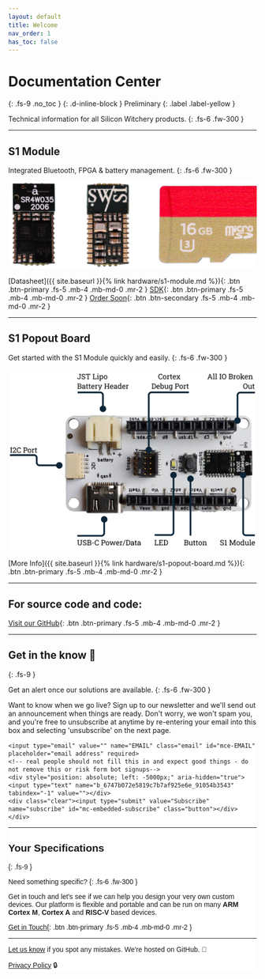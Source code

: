 ```yaml
---
layout: default
title: Welcome
nav_order: 1
has_toc: false
---
```


# Documentation Center
{: .fs-9 .no_toc }
{: .d-inline-block }
Preliminary
{: .label .label-yellow }

Technical information for all Silicon Witchery products.
{: .fs-6 .fw-300 }

---

## S1 Module

Integrated Bluetooth, FPGA & battery management.
{: .fs-6 .fw-300 }

![Silicon Witchery S1 Module](/photos/s1-micro-sd.png)

[Datasheet]({{ site.baseurl }}{% link hardware/s1-module.md %}){: .btn .btn-primary .fs-5 .mb-4 .mb-md-0 .mr-2 }
[SDK](https://github.com/siliconwitchery/s1-sdk){: .btn .btn-primary .fs-5 .mb-4 .mb-md-0 .mr-2 }
[Order Soon](https://github.com/siliconwitchery/s1-sdk){: .btn .btn-secondary .fs-5 .mb-4 .mb-md-0 .mr-2 }

---

## S1 Popout Board

Get started with the S1 Module quickly and easily.
{: .fs-6 .fw-300 }

![Silicon Witchery S1 Popout Board](/photos/devkit-annotated.png)

[More Info]({{ site.baseurl }}{% link hardware/s1-popout-board.md %}){: .btn .btn-primary .fs-5 .mb-4 .mb-md-0 .mr-2 }

---

## For source code and code:

[Visit our GitHub](https://github.com/siliconwitchery){: .btn .btn-primary .fs-5 .mb-4 .mb-md-0 .mr-2 }

---

## Get in the know 💌
{: .fs-9 }

Get an alert once our solutions are available.
{: .fs-6 .fw-300 }

Want to know when we go live? Sign up to our newsletter and we'll send out an announcement when things are ready. Don't worry, we won't spam you, and you're free to unsubscribe at anytime by re-entering your email into this box and selecting 'unsubscribe' on the next page.

<!-- Begin Mailchimp Signup Form -->
<link href="//cdn-images.mailchimp.com/embedcode/horizontal-slim-10_7.css" rel="stylesheet" type="text/css">
<style type="text/css">
	#mc_embed_signup{background:#fff; clear:left; font:14px Helvetica,Arial,sans-serif; width:100%;}
	/* Add your own Mailchimp form style overrides in your site stylesheet or in this style block.
	   We recommend moving this block and the preceding CSS link to the HEAD of your HTML file. */
</style>
<div id="mc_embed_signup">
<form action="https://siliconwitchery.us10.list-manage.com/subscribe/post?u=6747b072e5819c7b7af925e6e&amp;id=91054b3543" method="post" id="mc-embedded-subscribe-form" name="mc-embedded-subscribe-form" class="validate" target="_blank" novalidate>
    <div id="mc_embed_signup_scroll">

	<input type="email" value="" name="EMAIL" class="email" id="mce-EMAIL" placeholder="email address" required>
	<!-- real people should not fill this in and expect good things - do not remove this or risk form bot signups-->
	<div style="position: absolute; left: -5000px;" aria-hidden="true"><input type="text" name="b_6747b072e5819c7b7af925e6e_91054b3543" tabindex="-1" value=""></div>
	<div class="clear"><input type="submit" value="Subscribe" name="subscribe" id="mc-embedded-subscribe" class="button"></div>
	</div>
</form>
</div>

<!--End mc_embed_signup-->

---

## Your Specifications
{: .fs-9 }

Need something specific?
{: .fs-6 .fw-300 }

Get in touch and let's see if we can help you design your very own custom devices. Our platform is flexible and portable and can be run on many **ARM Cortex M**, **Cortex A** and **RISC-V** based devices.

[Get in Touch](mailto:info@siliconwitchery.com?subject=Hello!){: .btn .btn-primary .fs-5 .mb-4 .mb-md-0 .mr-2 }

---

[Let us know](https://github.com/siliconwitchery/docs/issues) if you spot any mistakes. We're hosted on GitHub. 📝

[Privacy Policy](https://github.com/siliconwitchery/website#privacy-policy) 🔒